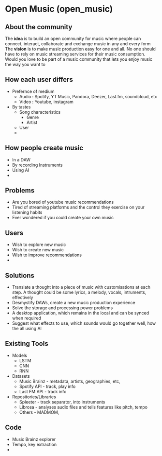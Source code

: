 # Open Music (open_music)

## About the community
The **idea** is to build an open community for music where people can connect, interact, collaborate and exchange music in any and every form
The **vision** is to make music production easy for one and all. No one should have to rely on music streaming services for their music consumption.
Would you love to be part of a music community that lets you enjoy music the way you want to 


## How each user differs
- Prefernce of medium
  - Audio : Spotify, YT Music, Pandora, Deezer, Last.fm, soundcloud, etc
  - Video : Youtube, instagram
 - By tastes
   - Song characteristics
     - Genre
     - Artist
   - User 
   - 
## How people create music
- In a DAW
- By recording Instruments
- Using AI
- 
## Problems
- Are you bored of youtube music recommendations
- Tired of streaming platforms and the control they exercise on your listening habits
- Ever wondered if you could create your own music

## Users
- Wish to explore new music
- Wish to create new music
- Wish to improve recommendations
- 

## Solutions
- Translate a thought into a piece of music with customisations at each step. A thought could be some lyrics, a melody, vocals, intruments, effectively
- Desmystify DAWs, create a new music production experience
- Solve the storage and processing power problems
- A desktop application, which remains in the local and can be synced when required
- Suggest what effects to use, which sounds would go together well, how the  all using AI
## Existing Tools
- Models
  - LSTM
  - CNN
  - RNN 
- Datasets
  - Music Brainz - metadata, artists, geographies, etc,
  - Spotify API - track, play info
  - Last FM API - track info
- Repositories/Libraries
  - Spleeter - track separator, into instruments
  - Librosa - analyses audio files and tells features like pitch, tempo
  - Others - MADMOM, 

## Code
- Music Brainz explorer
- Tempo, key extraction
- 

